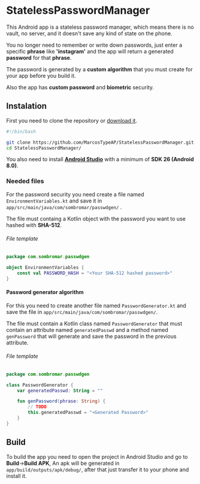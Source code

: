 # StatelessPasswordManager

This Android app is a stateless password manager, which means there is no vault, no server, and it doesn't save any kind of state on the phone.

You no longer need to remember or write down passwords, just enter a specific **phrase** like **'instagram'** and the app will return a generated **password** for that **phrase**.

The password is generated by a **custom algorithm** that you must create for your app before you build it. 

Also the app has **custom password** and **biometric** security.

Instalation
-----------

First you need to clone the repository or [download it](https://github.com/MarcosTypeAP/StatelessPasswordManager/archive/refs/heads/main.zip).

```bash
#!/bin/bash

git clone https://github.com/MarcosTypeAP/StatelessPasswordManager.git
cd StatelessPasswordManager/
```

You also need to install [**Android Studio**](https://developer.android.com/studio) with a minimum of **SDK 26 (Android 8.0)**.

### Needed files

For the password security you need create a file named `EnvironmentVariables.kt` and save it in `app/src/main/java/com/sombromar/passwdgen/` .

The file must containg a Kotlin object with the password you want to use hashed with **SHA-512**.

###### File template

```kotlin
package com.sombromar.passwdgen

object EnvironmentVariables {
    const val PASSWORD_HASH = "<Your SHA-512 hashed password>"
}
```

#### Password generator algorithm

For this you need to create another file named `PasswordGenerator.kt` and save the file in `app/src/main/java/com/sombromar/passwdgen/`.

The file must contain a Kotlin class named `PasswordGenerator` that must contain an attribute named `generatedPasswd` and a method named `genPassword` that will generate and save the password in the previous attribute.

###### File template

```kotlin
package com.sombromar.passwdgen

class PasswordGenerator {
    var generatedPasswd: String = ""

    fun genPassword(phrase: String) {
        // TODO
        this.generatedPasswd = "<Generated Password>"
    }
}
```

Build
-----

To build the app you need to open the project in Android Studio and go to **Build**->**Build APK**, An apk will be generated in `app/build/outputs/apk/debug/`, after that just transfer it to your phone and install it.
